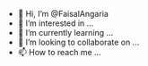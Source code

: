 - 👋 Hi, I’m @FaisalAngaria
- 👀 I’m interested in ...
- 🌱 I’m currently learning ...
- 💞️ I’m looking to collaborate on ...
- 📫 How to reach me ...

<!---
FaisalAngaria/FaisalAngaria is a ✨ special ✨ repository because its `README.md` (this file) appears on your GitHub profile.
You can click the Preview link to take a look at your changes.
--->
